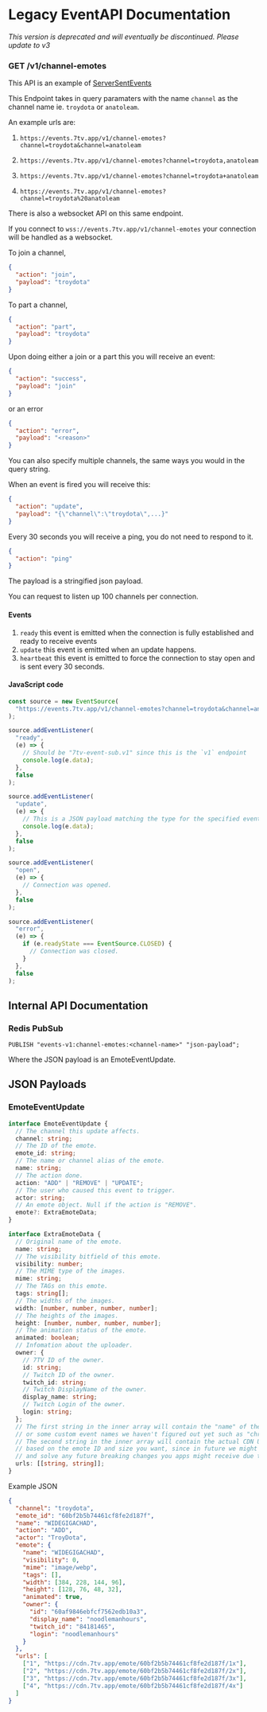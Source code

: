 # Legacy EventAPI Documentation

_This version is deprecated and will eventually be discontinued. Please update to v3_

### GET /v1/channel-emotes

This API is an example of [ServerSentEvents](https://developer.mozilla.org/en-US/docs/Web/API/Server-sent_events/Using_server-sent_events)

This Endpoint takes in query paramaters with the name `channel` as the channel name ie. `troydota` or `anatoleam`.

An example urls are:

1. `https://events.7tv.app/v1/channel-emotes?channel=troydota&channel=anatoleam`

2. `https://events.7tv.app/v1/channel-emotes?channel=troydota,anatoleam`

3. `https://events.7tv.app/v1/channel-emotes?channel=troydota+anatoleam`

4. `https://events.7tv.app/v1/channel-emotes?channel=troydota%20anatoleam`

There is also a websocket API on this same endpoint.

If you connect to `wss://events.7tv.app/v1/channel-emotes` your connection will be handled as a websocket.

To join a channel,

```json
{
  "action": "join",
  "payload": "troydota"
}
```

To part a channel,

```json
{
  "action": "part",
  "payload": "troydota"
}
```

Upon doing either a join or a part this you will receive an event:

```json
{
  "action": "success",
  "payload": "join"
}
```

or an error

```json
{
  "action": "error",
  "payload": "<reason>"
}
```

You can also specify multiple channels, the same ways you would in the query string.

When an event is fired you will receive this:

```json
{
  "action": "update",
  "payload": "{\"channel\":\"troydota\",...}"
}
```

Every 30 seconds you will receive a ping, you do not need to respond to it.

```json
{
  "action": "ping"
}
```

The payload is a stringified json payload.

You can request to listen up 100 channels per connection.

#### Events

1. `ready` this event is emitted when the connection is fully established and ready to receive events
2. `update` this event is emitted when an update happens.
3. `heartbeat` this event is emitted to force the connection to stay open and is sent every 30 seconds.

#### JavaScript code

```js
const source = new EventSource(
  "https://events.7tv.app/v1/channel-emotes?channel=troydota&channel=anatoleam"
);

source.addEventListener(
  "ready",
  (e) => {
    // Should be "7tv-event-sub.v1" since this is the `v1` endpoint
    console.log(e.data);
  },
  false
);

source.addEventListener(
  "update",
  (e) => {
    // This is a JSON payload matching the type for the specified event channel
    console.log(e.data);
  },
  false
);

source.addEventListener(
  "open",
  (e) => {
    // Connection was opened.
  },
  false
);

source.addEventListener(
  "error",
  (e) => {
    if (e.readyState === EventSource.CLOSED) {
      // Connection was closed.
    }
  },
  false
);
```

## Internal API Documentation

### Redis PubSub

```redis
PUBLISH "events-v1:channel-emotes:<channel-name>" "json-payload";
```

Where the JSON payload is an EmoteEventUpdate.

## JSON Payloads

### EmoteEventUpdate

```ts
interface EmoteEventUpdate {
  // The channel this update affects.
  channel: string;
  // The ID of the emote.
  emote_id: string;
  // The name or channel alias of the emote.
  name: string;
  // The action done.
  action: "ADD" | "REMOVE" | "UPDATE";
  // The user who caused this event to trigger.
  actor: string;
  // An emote object. Null if the action is "REMOVE".
  emote?: ExtraEmoteData;
}

interface ExtraEmoteData {
  // Original name of the emote.
  name: string;
  // The visibility bitfield of this emote.
  visibility: number;
  // The MIME type of the images.
  mime: string;
  // The TAGs on this emote.
  tags: string[];
  // The widths of the images.
  width: [number, number, number, number];
  // The heights of the images.
  height: [number, number, number, number];
  // The animation status of the emote.
  animated: boolean;
  // Infomation about the uploader.
  owner: {
    // 7TV ID of the owner.
    id: string;
    // Twitch ID of the owner.
    twitch_id: string;
    // Twitch DisplayName of the owner.
    display_name: string;
    // Twitch Login of the owner.
    login: string;
  };
  // The first string in the inner array will contain the "name" of the URL, like "1" or "2" or "3" or "4"
  // or some custom event names we haven't figured out yet such as "christmas_1" or "halloween_1" for special versions of emotes.
  // The second string in the inner array will contain the actual CDN URL of the emote. You should use these URLs and not derive URLs
  // based on the emote ID and size you want, since in future we might add "custom styles" and this will allow you to easily update your app,
  // and solve any future breaking changes you apps might receive due to us changing.
  urls: [[string, string]];
}
```

Example JSON

```json
{
  "channel": "troydota",
  "emote_id": "60bf2b5b74461cf8fe2d187f",
  "name": "WIDEGIGACHAD",
  "action": "ADD",
  "actor": "TroyDota",
  "emote": {
    "name": "WIDEGIGACHAD",
    "visibility": 0,
    "mime": "image/webp",
    "tags": [],
    "width": [384, 228, 144, 96],
    "height": [128, 76, 48, 32],
    "animated": true,
    "owner": {
      "id": "60af9846ebfcf7562edb10a3",
      "display_name": "noodlemanhours",
      "twitch_id": "84181465",
      "login": "noodlemanhours"
    }
  },
  "urls": [
    ["1", "https://cdn.7tv.app/emote/60bf2b5b74461cf8fe2d187f/1x"],
    ["2", "https://cdn.7tv.app/emote/60bf2b5b74461cf8fe2d187f/2x"],
    ["3", "https://cdn.7tv.app/emote/60bf2b5b74461cf8fe2d187f/3x"],
    ["4", "https://cdn.7tv.app/emote/60bf2b5b74461cf8fe2d187f/4x"]
  ]
}
```
